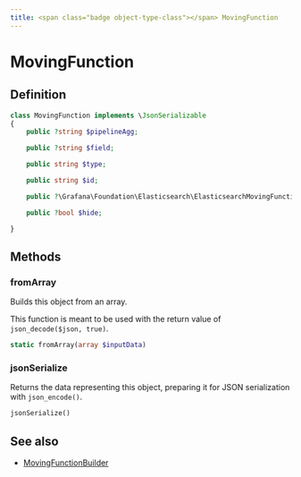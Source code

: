 ```yaml
---
title: <span class="badge object-type-class"></span> MovingFunction
---
```

# <span class="badge object-type-class"></span> MovingFunction

## Definition

```php
class MovingFunction implements \JsonSerializable
{
    public ?string $pipelineAgg;

    public ?string $field;

    public string $type;

    public string $id;

    public ?\Grafana\Foundation\Elasticsearch\ElasticsearchMovingFunctionSettings $settings;

    public ?bool $hide;

}
```
## Methods

### <span class="badge object-method"></span> fromArray

Builds this object from an array.

This function is meant to be used with the return value of `json_decode($json, true)`.

```php
static fromArray(array $inputData)
```

### <span class="badge object-method"></span> jsonSerialize

Returns the data representing this object, preparing it for JSON serialization with `json_encode()`.

```php
jsonSerialize()
```

## See also

 * <span class="badge builder"></span> [MovingFunctionBuilder](./builder-MovingFunctionBuilder.md)
